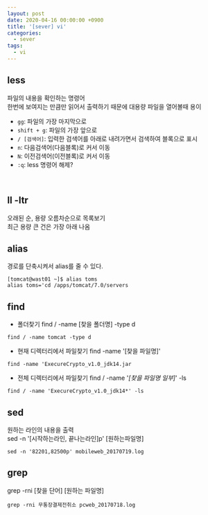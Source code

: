 ```yaml
---
layout: post
date: 2020-04-16 00:00:00 +0900
title: '[sever] vi'
categories:
  - sever
tags:
  - vi
---
```


## less
파일의 내용을 확인하는 명령어  
한번에 보여지는 만큼만 읽어서 출력하기 때문에 대용량 파일을 열어볼때 용이

- `gg`: 파일의 가장 마지막으로
- `shift + g`: 파일의 가장 앞으로
- `/ [검색어]`: 입력한 검색어를 아래로 내려가면서 검색하여 블록으로 표시
- `n`: 다음검색어(다음블록)로 커서 이동
- `N`: 이전검색어(이전블록)로 커서 이동
- `:q`: less 명령어 해제?

<br>

## ll -ltr
오래된 순, 용량 오름차순으로 목록보기  
최근 용량 큰 건은 가장 아래 나옴


## alias
경로를 단축시켜서 alias를 줄 수 있다.

```
[tomcat@wast01 ~]$ alias toms
alias toms='cd /apps/tomcat/7.0/servers
```

## find

- 폴더찾기
find / -name [찾을 폴더명] -type d

```
find / -name tomcat -type d
```

- 현재 디렉터리에서 파일찾기
find -name '[찾을 파일명]'

```
find -name 'ExecureCrypto_v1.0_jdk14.jar
```

- 전체 디렉터리에서 파일찾기
find / -name '*[찾을 파일명 일부]*' -ls

```
find / -name 'ExecureCrypto_v1.0_jdk14*' -ls
```

## sed
원하는 라인의 내용을 출력  
sed -n '[시작하는라인, 끝나는라인]p' [원하는파일명]

```
sed -n '82201,82500p' mobileweb_20170719.log
```
## grep
grep -rni [찾을 단어] [원하는 파일명]

```
grep -rni 무통장결제전취소 pcweb_20170718.log
```
